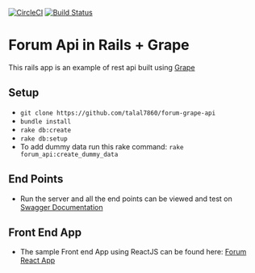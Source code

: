 [![CircleCI](https://circleci.com/gh/talal7860/forum-grape-api.svg?style=svg)](https://circleci.com/gh/talal7860/forum-grape-api)
[![Build Status](https://travis-ci.org/talal7860/forum-grape-api.svg?branch=develop)](https://travis-ci.org/talal7860/forum-grape-api)
# Forum Api in Rails + Grape

This rails app is an example of rest api built using [Grape](https://github.com/ruby-grape/grape)

## Setup
- `git clone https://github.com/talal7860/forum-grape-api`
- `bundle install`
- `rake db:create`
- `rake db:setup`
- To add dummy data run this rake command: `rake forum_api:create_dummy_data`

## End Points
- Run the server and all the end points can be viewed and test on [Swagger Documentation](http://localhost:3000/docs/index.html)

## Front End App
- The sample Front end App using ReactJS can be found here: [Forum React App](https://github.com/talal7860/forum-react-app)
